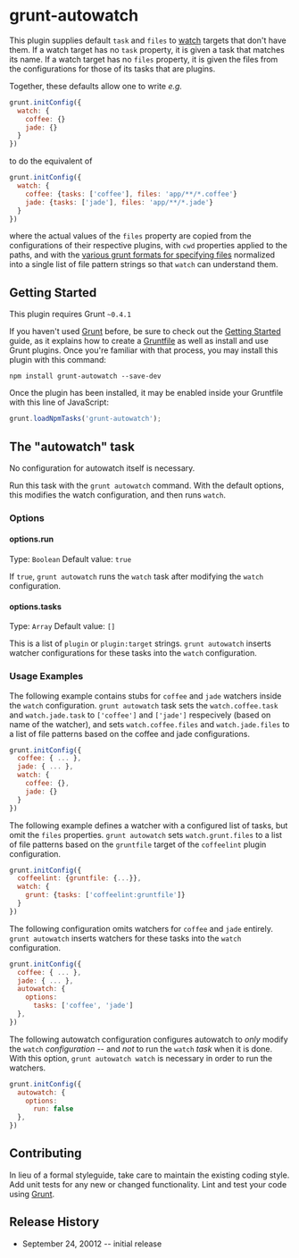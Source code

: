 # grunt-autowatch

This plugin supplies default `task` and `files` to [watch](https://github.com/gruntjs/grunt-contrib-watch) targets that don't have them.
If a watch target has no `task` property, it is given a task that matches its name.
If a watch target has no `files` property, it is given the files from the configurations for those of its tasks that are plugins.

Together, these defaults allow one to write _e.g._

```js
grunt.initConfig({
  watch: {
    coffee: {}
    jade: {}
  }
})
```

to do the equivalent of

```js
grunt.initConfig({
  watch: {
    coffee: {tasks: ['coffee'], files: 'app/**/*.coffee'}
    jade: {tasks: ['jade'], files: 'app/**/*.jade'}
  }
})
```

where the actual values of the `files` property are copied from the configurations of their respective plugins,
with `cwd` properties applied to the paths,
and with the [various grunt formats for specifying files](http://gruntjs.com/configuring-tasks#files)
normalized into a single list of file pattern strings so that `watch` can understand them.

## Getting Started
This plugin requires Grunt `~0.4.1`

If you haven't used [Grunt](http://gruntjs.com/) before, be sure to check out the [Getting Started](http://gruntjs.com/getting-started) guide, as it explains how to create a [Gruntfile](http://gruntjs.com/sample-gruntfile) as well as install and use Grunt plugins. Once you're familiar with that process, you may install this plugin with this command:

```shell
npm install grunt-autowatch --save-dev
```

Once the plugin has been installed, it may be enabled inside your Gruntfile with this line of JavaScript:

```js
grunt.loadNpmTasks('grunt-autowatch');
```

## The "autowatch" task
No configuration for autowatch itself is necessary.

Run this task with the `grunt autowatch` command.
With the default options, this modifies the watch configuration, and then runs `watch`.

### Options

#### options.run
Type: `Boolean`
Default value: `true`

If `true`, `grunt autowatch` runs the `watch` task after modifying the `watch` configuration.

#### options.tasks
Type: `Array`
Default value: `[]`

This is a list of `plugin` or `plugin:target` strings.
`grunt autowatch` inserts watcher configurations for these tasks into the `watch` configuration.

### Usage Examples

The following example contains stubs for `coffee` and `jade` watchers inside the `watch` configuration.
`grunt autowatch` task sets the `watch.coffee.task` and `watch.jade.task` to `['coffee']` and `['jade']` respecively
(based on name of the watcher),
and sets `watch.coffee.files` and `watch.jade.files` to a list of file patterns based on the coffee and jade configurations.

```js
grunt.initConfig({
  coffee: { ... },
  jade: { ... },
  watch: {
    coffee: {},
    jade: {}
  }
})
```

The following example defines a watcher with a configured list of tasks, but omit the `files` properties.
`grunt autowatch` sets `watch.grunt.files` to a list of file patterns based on the `gruntfile` target of the `coffeelint` plugin configuration.

```js
grunt.initConfig({
  coffeelint: {gruntfile: {...}},
  watch: {
    grunt: {tasks: ['coffeelint:gruntfile']}
  }
})
```

The following configuration omits watchers for `coffee` and `jade` entirely.
`grunt autowatch` inserts watchers for these tasks into the `watch` configuration.

```js
grunt.initConfig({
  coffee: { ... },
  jade: { ... },
  autowatch: {
    options:
      tasks: ['coffee', 'jade']
  },
})
```

The following autowatch configuration configures autowatch to *only* modify the `watch` *configuration* -- and *not* to run the `watch` *task* when it is done.
With this option, `grunt autowatch watch` is necessary in order to run the watchers.

```js
grunt.initConfig({
  autowatch: {
    options:
      run: false
  },
})
```

## Contributing
In lieu of a formal styleguide, take care to maintain the existing coding style. Add unit tests for any new or changed functionality. Lint and test your code using [Grunt](http://gruntjs.com/).

## Release History

* September 24, 20012 -- initial release
